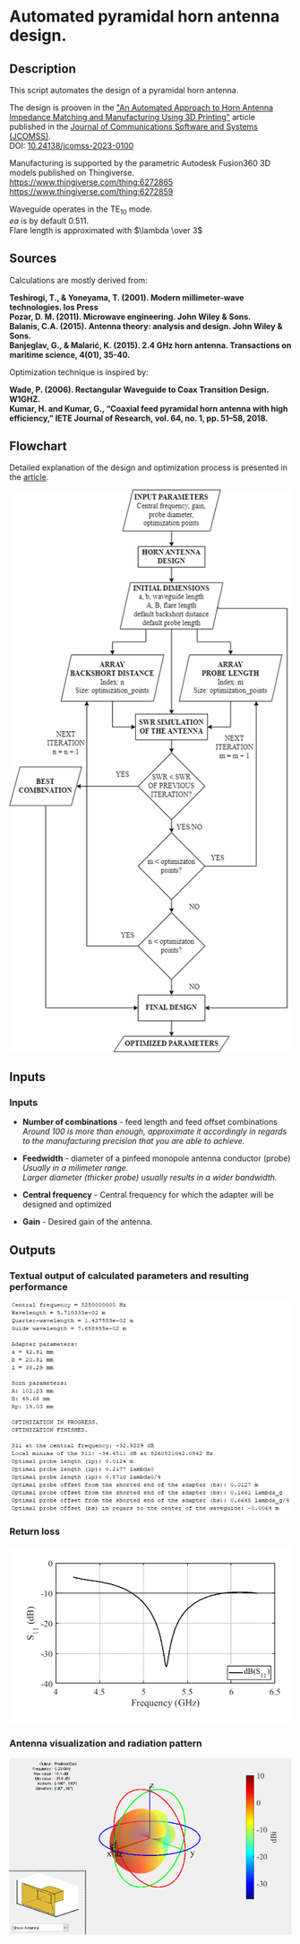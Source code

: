 # Automated pyramidal horn antenna design.

## Description
This script automates the design of a pyramidal horn antenna.  
  
The design is prooven in the ["An Automated Approach to Horn Antenna Impedance Matching and Manufacturing Using 3D Printing"](https://jcoms.fesb.unist.hr/10.24138/jcomss-2023-0100/) article published in the [Journal of Communications Software and Systems (JCOMSS)](https://jcoms.fesb.unist.hr/).  
DOI: [10.24138/jcomss-2023-0100](https://doi.org/10.24138/jcomss-2023-0100)  
  
Manufacturing is supported by the parametric Autodesk Fusion360 3D models published on Thingiverse.  
https://www.thingiverse.com/thing:6272865  
https://www.thingiverse.com/thing:6272859

Waveguide operates in the TE<sub>10</sub> mode.  
*ea* is by default $0.511$.  
Flare length is approximated with $\lambda \over 3$
  
## Sources
Calculations are mostly derived from: 

**Teshirogi, T., & Yoneyama, T. (2001). Modern millimeter-wave technologies. Ios Press  
Pozar, D. M. (2011). Microwave engineering. John Wiley & Sons.  
Balanis, C.A. (2015). Antenna theory: analysis and design. John Wiley &
Sons.  
Banjeglav, G., & Malarić, K. (2015). 2.4 GHz horn antenna. Transactions on maritime science, 4(01), 35-40.**  

Optimization technique is inspired by:

**Wade, P. (2006). Rectangular Waveguide to Coax Transition Design. W1GHZ.    
Kumar, H. and Kumar, G., “Coaxial feed pyramidal horn antenna with
high efficiency,” IETE Journal of Research, vol. 64, no. 1, pp. 51–58,
2018.**  
  
## Flowchart
Detailed explanation of the design and optimization process is presented in the [article](https://jcoms.fesb.unist.hr/pdfs/v19n3_2023-0100_Sablic_Nemec.pdf).  
  
![Flowchart](https://github.com/dnemec/pyramidal_horn_antenna_design/blob/main/Images/flowchart.png?raw=true)  
  
## Inputs  
  
### Inputs   
  
* **Number of combinations** - feed length and feed offset combinations  
*Around 100 is more than enough, approximate it accordingly in regards to the manufacturing precision that you are able to achieve.*  

* **Feedwidth** - diameter of a pinfeed monopole antenna conductor (probe)  
*Usually in a milimeter range.*  
*Larger diameter (thicker probe) usually results in a wider bandwidth.*

* **Central frequency** - Central frequency for which the adapter will be designed and optimized

* **Gain** - Desired gain of the antenna.  
  
## Outputs

### Textual output of calculated parameters and resulting performance  
![Output](https://github.com/dnemec/pyramidal_horn_antenna_design/blob/main/Images/outputs.PNG?raw=true)
  
### Return loss  
![RL](https://github.com/dnemec/pyramidal_horn_antenna_design/blob/main/Images/returnloss.png?raw=true)
  
### Antenna visualization and radiation pattern  
![WG](https://github.com/dnemec/pyramidal_horn_antenna_design/blob/main/Images/pattern.png?raw=true)
